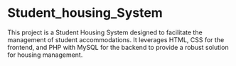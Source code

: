 # Student_housing_System
This project is a Student Housing System designed to facilitate the management of student accommodations. It leverages HTML, CSS for the frontend, and PHP with MySQL for the backend to provide a robust solution for housing management.
